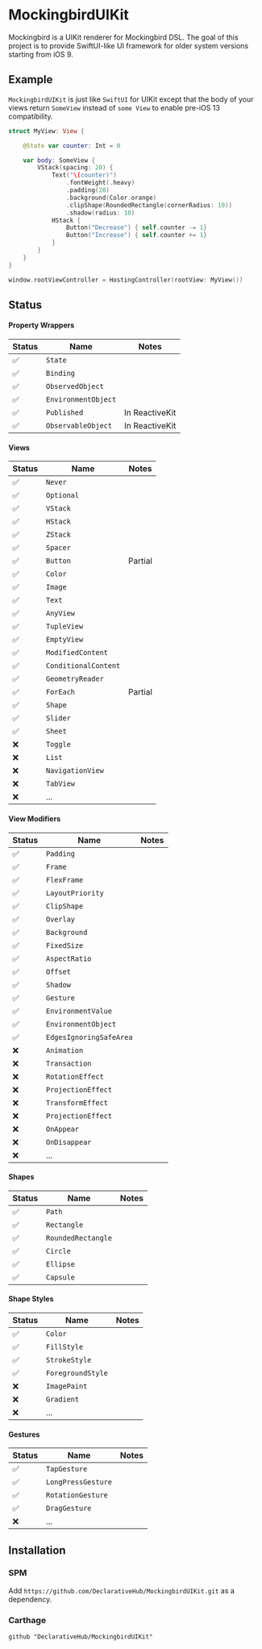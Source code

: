 #  MockingbirdUIKit

Mockingbird is a UIKit renderer for Mockingbird DSL. The goal of this project is to provide SwiftUI-like UI framework for older system versions starting from iOS 9.

## Example

`MockingbirdUIKit` is just like `SwiftUI` for UIKit except that the body of your views return `SomeView` instead of `some View` to enable pre-iOS 13 compatibility.

```swift
struct MyView: View {

    @State var counter: Int = 0

    var body: SomeView {
        VStack(spacing: 20) {
            Text("\(counter)")
                .fontWeight(.heavy)
                .padding(20)
                .background(Color.orange)
                .clipShape(RoundedRectangle(cornerRadius: 10))
                .shadow(radius: 10)
            HStack {
                Button("Decrease") { self.counter -= 1}
                Button("Increase") { self.counter += 1}
            }
        }
    }
}

window.rootViewController = HostingController(rootView: MyView())
```

## Status

#### Property Wrappers

| Status | Name | Notes |
| --- | --- | --- |
| ✅ | `State` | |
| ✅ | `Binding` | |
| ✅ | `ObservedObject` | |
| ✅ | `EnvironmentObject` | |
| ✅ | `Published` | In ReactiveKit |
| ✅ | `ObservableObject` | In ReactiveKit |

#### Views

| Status | Name | Notes |
| --- | --- | --- |
| ✅ | `Never` | |
| ✅ | `Optional` | |
| ✅ | `VStack` | |
| ✅ | `HStack` | |
| ✅ | `ZStack` | |
| ✅ | `Spacer` | |
| ✅ | `Button` | Partial |
| ✅ | `Color` | |
| ✅ | `Image` | |
| ✅ | `Text` | |
| ✅ | `AnyView` | |
| ✅ | `TupleView` | |
| ✅ | `EmptyView` | |
| ✅ | `ModifiedContent` | |
| ✅ | `ConditionalContent` | |
| ✅ | `GeometryReader` | |
| ✅ | `ForEach` | Partial |
| ✅ | `Shape` | |
| ✅ | `Slider` | |
| ✅ | `Sheet` | |
| ❌ | `Toggle` | |
| ❌ | `List` | |
| ❌ | `NavigationView` | |
| ❌ | `TabView` | |
| ❌ | ... | |

#### View Modifiers

| Status | Name | Notes |
| --- | --- | --- |
| ✅ | `Padding` | |
| ✅ | `Frame` | |
| ✅ | `FlexFrame` | |
| ✅ | `LayoutPriority` | |
| ✅ | `ClipShape` | |
| ✅ | `Overlay` | |
| ✅ | `Background` | |
| ✅ | `FixedSize` | |
| ✅ | `AspectRatio` | |
| ✅ | `Offset` | |
| ✅ | `Shadow` | |
| ✅ | `Gesture` | |
| ✅ | `EnvironmentValue` | |
| ✅ | `EnvironmentObject` | |
| ✅ | `EdgesIgnoringSafeArea` | |
| ❌ | `Animation`| |
| ❌ | `Transaction`| |
| ❌ | `RotationEffect`| |
| ❌ | `ProjectionEffect`| |
| ❌ | `TransformEffect`| |
| ❌ | `ProjectionEffect`| |
| ❌ | `OnAppear`| |
| ❌ | `OnDisappear`| |
| ❌ | ... | |

#### Shapes

| Status | Name | Notes |
| --- | --- | --- |
| ✅ | `Path` | |
| ✅ | `Rectangle` | |
| ✅ | `RoundedRectangle` | |
| ✅ | `Circle` | |
| ✅ | `Ellipse` | |
| ✅ | `Capsule` | |

#### Shape Styles

| Status | Name | Notes |
| --- | --- | --- |
| ✅ | `Color` | |
| ✅ | `FillStyle` | |
| ✅ | `StrokeStyle` | |
| ✅ | `ForegroundStyle` | |
| ❌ | `ImagePaint` | |
| ❌ | `Gradient` | |
| ❌ | ... | |

#### Gestures

| Status | Name | Notes |
| --- | --- | --- |
| ✅ | `TapGesture` | |
| ✅ | `LongPressGesture` | |
| ✅ | `RotationGesture` | |
| ✅ | `DragGesture` | |
| ❌ | ... | |

## Installation

### SPM

Add `https://github.com/DeclarativeHub/MockingbirdUIKit.git` as a dependency.

### Carthage

```
github "DeclarativeHub/MockingbirdUIKit"
```
